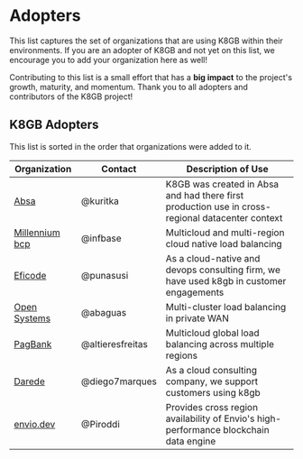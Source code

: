# Adopters

This list captures the set of organizations that are using K8GB within their environments. If
you are an adopter of K8GB and not yet on this list, we encourage you to add your organization
here as well!

Contributing to this list is a small effort that has a **big impact** to the project's growth,
maturity, and momentum.  Thank you to all adopters and contributors of the K8GB project!

## K8GB Adopters

This list is sorted in the order that organizations were added to it.

| Organization | Contact | Description of Use |
| ------------ | ------- | ------------------ |
  [Absa](https://www.absa.co.za/) | @kuritka | K8GB was created in Absa and had there first production use in cross-regional datacenter context
[Millennium bcp](https://www.millenniumbcp.pt/) | @infbase | Multicloud and multi-region cloud native load balancing
[Eficode](https://eficode.com/) | @punasusi | As a cloud-native and devops consulting firm, we have used k8gb in customer engagements
[Open Systems](https://www.open-systems.com/) | @abaguas | Multi-cluster load balancing in private WAN
[PagBank](https://pagbank.com/) | @altieresfreitas | Multicloud global load balancing across multiple regions
[Darede](https://darede.com.br/) | @diego7marques | As a cloud consulting company, we support customers using k8gb
[envio.dev](https://envio.dev/) | @Piroddi | Provides cross region availability of Envio's high-performance blockchain data engine  
